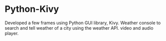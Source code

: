 # Python-Kivy
Developed a few frames using Python GUI library, Kivy. 
Weather console to search and tell weather of a city using the weather API.
video and audio player.
